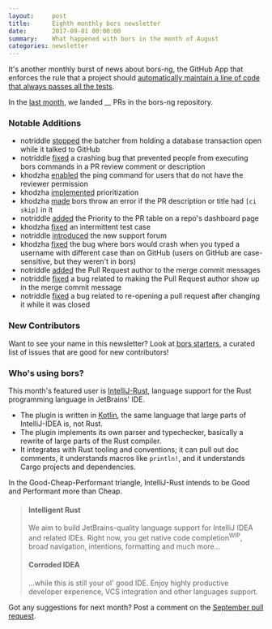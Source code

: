 ```yaml
---
layout:     post
title:      Eighth monthly bors newsletter
date:       2017-09-01 00:00:00
summary:    What happened with bors in the month of August
categories: newsletter
---
```


It's another monthly burst of news about bors-ng,
the GitHub App that enforces the rule that a project should
[automatically maintain a line of code that always passes all the tests](http://graydon2.dreamwidth.org/1597.html).

In the [last month](https://github.com/bors-ng/bors-ng/pulls?utf8=%E2%9C%93&q=is%3Apr%20is%3Aclosed%20closed%3A2017-08-01..2017-08-31),
we landed __ PRs in the bors-ng repository.


### Notable Additions

* notriddle [stopped](https://github.com/bors-ng/bors-ng/pull/256) the batcher from holding a database transaction open while it talked to GitHub
* notriddle [fixed](https://github.com/bors-ng/bors-ng/pull/249) a crashing bug that prevented people from executing bors commands in a PR review comment or description
* khodzha [enabled](https://github.com/bors-ng/bors-ng/pull/262) the ping command for users that do not have the reviewer permission
* khodzha [implemented](https://github.com/bors-ng/bors-ng/pull/258) prioritization
* khodzha [made](https://github.com/bors-ng/bors-ng/pull/265) bors throw an error if the PR description or title had `[ci skip]` in it
* notriddle [added](https://github.com/bors-ng/bors-ng/pull/268) the Priority to the PR table on a repo's dashboard page
* khodzha [fixed](https://github.com/bors-ng/bors-ng/pull/269) an intermittent test case
* notriddle [introduced](https://forum.bors.tech/) the new support forum
* khodzha [fixed](https://github.com/bors-ng/bors-ng/pull/273) the bug where bors would crash when you typed a username with different case than on GitHub (users on GitHub are case-sensitive, but they weren't in bors)
* notriddle [added](https://github.com/bors-ng/bors-ng/pull/275) the Pull Request author to the merge commit messages
* notriddle [fixed](https://github.com/bors-ng/bors-ng/pull/281) a bug related to making the Pull Request author show up in the merge commit message
* notriddle [fixed](https://github.com/bors-ng/bors-ng/pull/285) a bug related to re-opening a pull request after changing it while it was closed


### New Contributors

<!-- No new contributors this month. 😐 -->

Want to see your name in this newsletter? Look at [bors starters](https://bors.tech/starters/), a curated list of issues that are good for new contributors!


### Who's using bors?

This month's featured user is [IntelliJ-Rust], language support for the Rust programming language in JetBrains' IDE.

* The plugin is written in [Kotlin], the same language that large parts of IntelliJ-IDEA is, not Rust.
* The plugin implements its own parser and typechecker, basically a rewrite of large parts of the Rust compiler.
* It integrates with Rust tooling and conventions; it can pull out doc comments, it understands macros like `println!`, and it understands Cargo projects and dependencies.

In the Good-Cheap-Performant triangle, IntelliJ-Rust intends to be Good and Performant more than Cheap.

> #### Intelligent Rust
>
> We aim to build JetBrains-quality language support for IntelliJ IDEA and related IDEs. Right now, you get native code completion<sup title="Work in Progress">WIP</sup>, broad navigation, intentions, formatting and much more...
>
> #### Corroded IDEA
>
> ...while this is still your ol' good IDE. Enjoy highly productive developer experience, VCS integration and other languages support.

[IntelliJ-Rust]: https://intellij-rust.github.io/
[Kotlin]: https://kotlinlang.org/

Got any suggestions for next month?
Post a comment on the [September pull request](https://github.com/bors-ng/bors-ng.github.io/pull/28).
